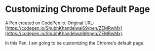 # Customizing Chrome Default Page

A Pen created on CodePen.io. Original URL: [https://codepen.io/ShubhKhandelwal69/pen/ZEMRwMx](https://codepen.io/ShubhKhandelwal69/pen/ZEMRwMx).

In this Pen, I am going to be customizing the Chrome's default page.